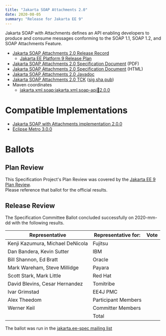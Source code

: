 ```yaml
---
title: "Jakarta SOAP Attachments 2.0"
date: 2020-08-05
summary: "Release for Jakarta EE 9"
---
```

Jakarta SOAP with Attachments defines an API enabling developers to produce
and consume messages conforming to the SOAP 1.1, SOAP 1.2, and SOAP Attachments Feature.

* [Jakarta SOAP Attachments 2.0 Release Record](https://projects.eclipse.org/projects/ee4j.jaxws/releases/2.0-jakarta-soap-attachments)
  * [Jakarta EE Platform 9 Release Plan](https://eclipse-ee4j.github.io/jakartaee-platform/jakartaee9/JakartaEE9ReleasePlan)
* [Jakarta SOAP Attachments 2.0 Specification Document](./soap-spec-2.0.pdf) (PDF)
* [Jakarta SOAP Attachments 2.0 Specification Document](./soap-spec-2.0.html) (HTML)
* [Jakarta SOAP Attachments 2.0 Javadoc](./apidocs)
* [Jakarta SOAP Attachments 2.0 TCK](https://download.eclipse.org/jakartaee/soap/2.0/jakarta-soap-tck-2.0.0.zip) ([sig](https://download.eclipse.org/jakartaee/soap/2.0/jakarta-soap-tck-2.0.0.zip.sig),[sha](https://download.eclipse.org/jakartaee/soap/2.0/jakarta-soap-tck-2.0.0.zip.sha256),[pub](https://raw.githubusercontent.com/jakartaee/specification-committee/master/jakartaee-spec-committee.pub))
* Maven coordinates
  * [jakarta.xml.soap:jakarta.xml.soap-api:jar:2.0.0](https://search.maven.org/artifact/jakarta.xml.soap/jakarta.xml.soap-api/2.0.0/jar)


# Compatible Implementations

* [Jakarta SOAP with Attachments implementation 2.0.0](https://eclipse-ee4j.github.io/metro-saaj/)
* [Eclipse Metro 3.0.0](https://eclipse-ee4j.github.io/metro-wsit/)

# Ballots

## Plan Review

[//]: # (For Jakarta EE 9, the Platform Plan Review covered 95% of the Specification Projects.  For those Projects, just use the following statement in this Plan Review section:)

This Specification Project's Plan Review was covered by the [Jakarta EE 9 Plan Review](https://jakarta.ee/specifications/platform/9/).  
Please reference that ballot for the official results.

[//]: # (If your Project was required to do a standalone Plan Review...  You'll need to perform an official Plan Review ballot and record the results here.)

## Release Review

The Specification Committee Ballot concluded successfully on 2020-mm-dd with the following results.

| Representative                                 | Representative for: | Vote |
|------------------------------------------------|---------------------|------|
| Kenji Kazumura, Michael DeNicola               | Fujitsu             |      |
| Dan Bandera, Kevin Sutter                      | IBM                 |      |
| Bill Shannon, Ed Bratt                         | Oracle              |      |
| Mark Wareham, Steve Millidge                   | Payara              |      |
| Scott Stark, Mark Little                       | Red Hat             |      |
| David Blevins, Cesar Hernandez                 | Tomitribe           |      |
| Ivar Grimstad                                  | EE4J PMC            |      |
| Alex Theedom                                   | Participant Members |      |
| Werner Keil                                    | Committer Members   |      |
|                                                | Total               |      |

The ballot was run in the [jakarta.ee-spec mailing list]()
